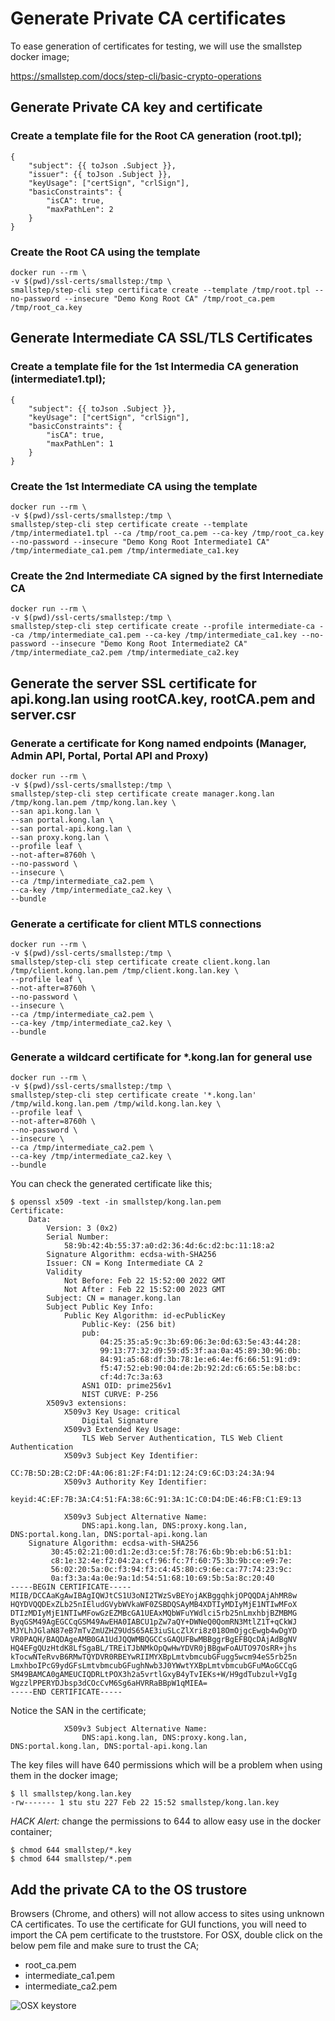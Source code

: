 # Generate Private CA certificates

To ease generation of certificates for testing, we will use the smallstep docker image;

https://smallstep.com/docs/step-cli/basic-crypto-operations


## Generate Private CA key and certificate

### Create a template file for the Root CA generation (root.tpl);

```
{
    "subject": {{ toJson .Subject }},
    "issuer": {{ toJson .Subject }},
    "keyUsage": ["certSign", "crlSign"],
    "basicConstraints": {
        "isCA": true,
        "maxPathLen": 2
    }
}
```

### Create the Root CA using the template

```
docker run --rm \
-v $(pwd)/ssl-certs/smallstep:/tmp \
smallstep/step-cli step certificate create --template /tmp/root.tpl --no-password --insecure "Demo Kong Root CA" /tmp/root_ca.pem /tmp/root_ca.key
```

## Generate Intermediate CA SSL/TLS Certificates

### Create a template file for the 1st Intermedia CA generation (intermediate1.tpl);

```
{
    "subject": {{ toJson .Subject }},
    "keyUsage": ["certSign", "crlSign"],
    "basicConstraints": {
        "isCA": true,
        "maxPathLen": 1
    }
}
```

### Create the 1st Intermediate CA using the template

```
docker run --rm \
-v $(pwd)/ssl-certs/smallstep:/tmp \
smallstep/step-cli step certificate create --template /tmp/intermediate1.tpl --ca /tmp/root_ca.pem --ca-key /tmp/root_ca.key --no-password --insecure "Demo Kong Root Intermediate1 CA" /tmp/intermediate_ca1.pem /tmp/intermediate_ca1.key
```

### Create the 2nd Intermediate CA signed by the first Internediate CA

```
docker run --rm \
-v $(pwd)/ssl-certs/smallstep:/tmp \
smallstep/step-cli step certificate create --profile intermediate-ca --ca /tmp/intermediate_ca1.pem --ca-key /tmp/intermediate_ca1.key --no-password --insecure "Demo Kong Root Intermediate2 CA" /tmp/intermediate_ca2.pem /tmp/intermediate_ca2.key
```

## Generate the server SSL certificate for api.kong.lan using rootCA.key, rootCA.pem and server.csr

### Generate a certificate for Kong named endpoints (Manager, Admin API, Portal, Portal API and Proxy)

```
docker run --rm \
-v $(pwd)/ssl-certs/smallstep:/tmp \
smallstep/step-cli step certificate create manager.kong.lan /tmp/kong.lan.pem /tmp/kong.lan.key \
--san api.kong.lan \
--san portal.kong.lan \
--san portal-api.kong.lan \
--san proxy.kong.lan \
--profile leaf \
--not-after=8760h \
--no-password \
--insecure \
--ca /tmp/intermediate_ca2.pem \
--ca-key /tmp/intermediate_ca2.key \
--bundle
```

### Generate a certificate for client MTLS connections

```
docker run --rm \
-v $(pwd)/ssl-certs/smallstep:/tmp \
smallstep/step-cli step certificate create client.kong.lan /tmp/client.kong.lan.pem /tmp/client.kong.lan.key \
--profile leaf \
--not-after=8760h \
--no-password \
--insecure \
--ca /tmp/intermediate_ca2.pem \
--ca-key /tmp/intermediate_ca2.key \
--bundle
```

### Generate a wildcard certificate for *.kong.lan for general use

```
docker run --rm \
-v $(pwd)/ssl-certs/smallstep:/tmp \
smallstep/step-cli step certificate create '*.kong.lan' /tmp/wild.kong.lan.pem /tmp/wild.kong.lan.key \
--profile leaf \
--not-after=8760h \
--no-password \
--insecure \
--ca /tmp/intermediate_ca2.pem \
--ca-key /tmp/intermediate_ca2.key \
--bundle
```


You can check the generated certificate like this;

```
$ openssl x509 -text -in smallstep/kong.lan.pem
Certificate:
    Data:
        Version: 3 (0x2)
        Serial Number:
            58:9b:42:4b:55:37:a0:d2:36:4d:6c:d2:bc:11:18:a2
        Signature Algorithm: ecdsa-with-SHA256
        Issuer: CN = Kong Intermediate CA 2
        Validity
            Not Before: Feb 22 15:52:00 2022 GMT
            Not After : Feb 22 15:52:00 2023 GMT
        Subject: CN = manager.kong.lan
        Subject Public Key Info:
            Public Key Algorithm: id-ecPublicKey
                Public-Key: (256 bit)
                pub:
                    04:25:35:a5:9c:3b:69:06:3e:0d:63:5e:43:44:28:
                    99:13:77:32:d9:59:d5:3f:aa:0a:45:89:30:96:0b:
                    84:91:a5:68:df:3b:78:1e:e6:4e:f6:66:51:91:d9:
                    f5:47:52:eb:90:04:de:2b:92:2d:c6:65:5e:b8:bc:
                    cf:4d:7c:3a:63
                ASN1 OID: prime256v1
                NIST CURVE: P-256
        X509v3 extensions:
            X509v3 Key Usage: critical
                Digital Signature
            X509v3 Extended Key Usage:
                TLS Web Server Authentication, TLS Web Client Authentication
            X509v3 Subject Key Identifier:
                CC:7B:5D:2B:C2:DF:4A:06:81:2F:F4:D1:12:24:C9:6C:D3:24:3A:94
            X509v3 Authority Key Identifier:
                keyid:4C:EF:7B:3A:C4:51:FA:38:6C:91:3A:1C:C0:D4:DE:46:FB:C1:E9:13

            X509v3 Subject Alternative Name:
                DNS:api.kong.lan, DNS:proxy.kong.lan, DNS:portal.kong.lan, DNS:portal-api.kong.lan
    Signature Algorithm: ecdsa-with-SHA256
         30:45:02:21:00:d1:2e:d3:ce:5f:78:76:6b:9b:eb:b6:51:b1:
         c8:1e:32:4e:f2:04:2a:cf:96:fc:7f:60:75:3b:9b:ce:e9:7e:
         56:02:20:5a:0c:f3:94:f3:c4:45:80:c9:6e:ca:77:74:23:9c:
         0a:f3:3a:4a:0e:9a:1d:54:51:68:10:69:5b:5a:8c:20:40
-----BEGIN CERTIFICATE-----
MIIB/DCCAaKgAwIBAgIQWJtCS1U3oNI2TWzSvBEYojAKBggqhkjOPQQDAjAhMR8w
HQYDVQQDExZLb25nIEludGVybWVkaWF0ZSBDQSAyMB4XDTIyMDIyMjE1NTIwMFoX
DTIzMDIyMjE1NTIwMFowGzEZMBcGA1UEAxMQbWFuYWdlci5rb25nLmxhbjBZMBMG
ByqGSM49AgEGCCqGSM49AwEHA0IABCU1pZw7aQY+DWNeQ0QomRN3MtlZ1T+qCkWJ
MJYLhJGlaN87eB7mTvZmUZHZ9UdS65AE3iuSLcZlXri8z018OmOjgcEwgb4wDgYD
VR0PAQH/BAQDAgeAMB0GA1UdJQQWMBQGCCsGAQUFBwMBBggrBgEFBQcDAjAdBgNV
HQ4EFgQUzHtdK8LfSgaBL/TREiTJbNMkOpQwHwYDVR0jBBgwFoAUTO97OsRR+jhs
kTocwNTeRvvB6RMwTQYDVR0RBEYwRIIMYXBpLmtvbmcubGFugg5wcm94eS5rb25n
LmxhboIPcG9ydGFsLmtvbmcubGFughNwb3J0YWwtYXBpLmtvbmcubGFuMAoGCCqG
SM49BAMCA0gAMEUCIQDRLtPOX3h2a5vrtlGxyB4yTvIEKs+W/H9gdTubzul+VgIg
WgzzlPPERYDJbsp3dCOcCvM6Sg6aHVRRaBBpW1qMIEA=
-----END CERTIFICATE-----
```

Notice the SAN in the certificate;

```
            X509v3 Subject Alternative Name:
                DNS:api.kong.lan, DNS:proxy.kong.lan, DNS:portal.kong.lan, DNS:portal-api.kong.lan
```

The key files will have 640 permissions which will be a problem when using them in the docker image;

```
$ ll smallstep/kong.lan.key
-rw------- 1 stu stu 227 Feb 22 15:52 smallstep/kong.lan.key
```

*HACK Alert:* change the permissions to 644 to allow easy use in the docker container;

```
$ chmod 644 smallstep/*.key
$ chmod 644 smallstep/*.pem
```

## Add the private CA to the OS trustore

Browsers (Chrome, and others) will not allow access to sites using unknown CA certificates. To use the certificate for GUI functions, you will need to import the CA pem certificate to the truststore. For OSX, double click on the below pem file and make sure to trust the CA;

* root_ca.pem
* intermediate_ca1.pem
* intermediate_ca2.pem

![OSX keystore](/images/import-ca-cert.png)
